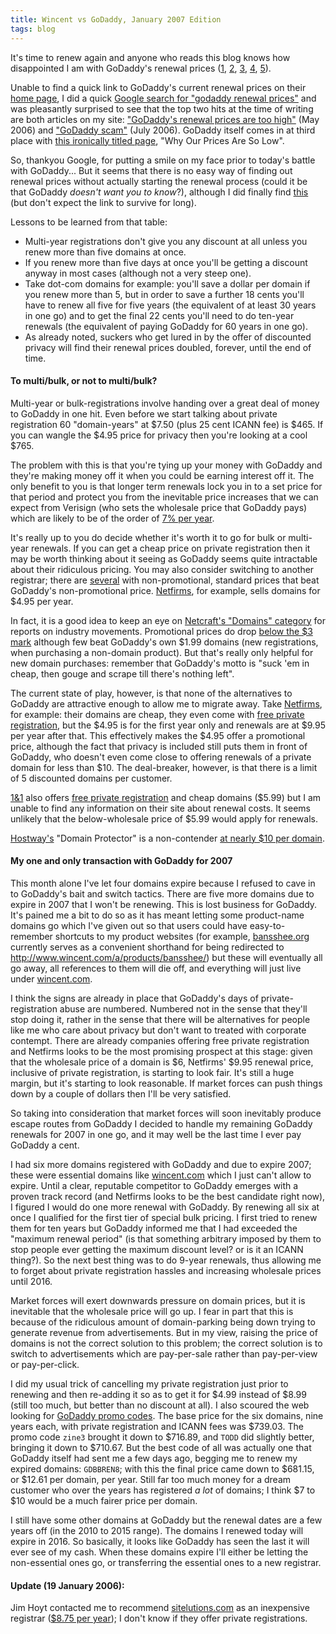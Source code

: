 ```yaml
---
title: Wincent vs GoDaddy, January 2007 Edition
tags: blog
---
```


It's time to renew again and anyone who reads this blog knows how disappointed I am with GoDaddy's renewal prices ([1](http://www.wincent.com/a/about/wincent/weblog/archives/2005/05/godaddy_vs_netw.php), [2](http://www.wincent.com/a/about/wincent/weblog/archives/2006/05/godaddys_renewa.php), [3](http://www.wincent.com/a/about/wincent/weblog/archives/2006/07/godaddy_scam.php), [4](http://www.wincent.com/a/about/wincent/weblog/archives/2006/08/darn_godaddy.php), [5](http://www.wincent.com/a/about/wincent/weblog/archives/2006/11/fighting_godadd.php)).

Unable to find a quick link to GoDaddy's current renewal prices on their [home page](http://godaddy.com/), I did a quick [Google search for "godaddy renewal prices"](http://www.google.com/search?client=safari&rls=es&q=godaddy+renewal+prices&ie=UTF-8&oe=UTF-8) and was pleasantly surprised to see that the top two hits at the time of writing are both articles on my site: ["GoDaddy's renewal prices are too high"](http://www.wincent.com/a/about/wincent/weblog/archives/2006/05/godaddys_renewa.php) (May 2006) and ["GoDaddy scam"](http://www.wincent.com/a/about/wincent/weblog/archives/2006/07/godaddy_scam.php) (July 2006). GoDaddy itself comes in at third place with [this ironically titled page](https://www.godaddy.com/gdshop/low_price.asp?se=%2B&app_hdr=&ci=4633), "Why Our Prices Are So Low".

So, thankyou Google, for putting a smile on my face prior to today's battle with GoDaddy... But it seems that there is no easy way of finding out renewal prices without actually starting the renewal process (could it be that GoDaddy _doesn't want you to know_?), although I did finally find [this](https://www.godaddy.com/gdshop/jump_pages/chart.asp?se=%2B&app%5Fhdr=0&ci=6773&chartType=8&extraDelimited=%7Ccom%7Cnet%7Corg%7Cinfo) (but don't expect the link to survive for long).

Lessons to be learned from that table:

-   Multi-year registrations don't give you any discount at all unless you renew more than five domains at once.
-   If you renew more than five days at once you'll be getting a discount anyway in most cases (although not a very steep one).
-   Take dot-com domains for example: you'll save a dollar per domain if you renew more than 5, but in order to save a further 18 cents you'll have to renew all five for five years (the equivalent of at least 30 years in one go) and to get the final 22 cents you'll need to do ten-year renewals (the equivalent of paying GoDaddy for 60 years in one go).
-   As already noted, suckers who get lured in by the offer of discounted privacy will find their renewal prices doubled, forever, until the end of time.

#### To multi/bulk, or not to multi/bulk?

Multi-year or bulk-registrations involve handing over a great deal of money to GoDaddy in one hit. Even before we start talking about private registration 60 "domain-years" at $7.50 (plus 25 cent ICANN fee) is $465. If you can wangle the $4.95 price for privacy then you're looking at a cool $765.

The problem with this is that you're tying up your money with GoDaddy and they're making money off it when you could be earning interest off it. The only benefit to you is that longer term renewals lock you in to a set price for that period and protect you from the inevitable price increases that we can expect from Verisign (who sets the wholesale price that GoDaddy pays) which are likely to be of the order of [7% per year](http://www.wincent.com/a/about/wincent/weblog/archives/2006/07/godaddy_scam.php).

It's really up to you do decide whether it's worth it to go for bulk or multi-year renewals. If you can get a cheap price on private registration then it may be worth thinking about it seeing as GoDaddy seems quite intractable about their ridiculous pricing. You may also consider switching to another registrar; there are [several](http://news.netcraft.com/archives/2005/09/21/vipcom_domain_sells_for_14_million.html) with non-promotional, standard prices that beat GoDaddy's non-promotional price. [Netfirms](http://www.netfirms.com/), for example, sells domains for \$4.95 per year.

In fact, it is a good idea to keep an eye on [Netcraft's "Domains" category](http://news.netcraft.com/archives/domains.html) for reports on industry movements. Promotional prices do drop [below the \$3 mark](http://news.netcraft.com/archives/2005/11/28/yahoo_ipowerweb_slash_domain_prices_to_below_3.html) although few beat GoDaddy's own \$1.99 domains (new registrations, when purchasing a non-domain product). But that's really only helpful for new domain purchases: remember that GoDaddy's motto is "suck 'em in cheap, then gouge and scrape till there's nothing left".

The current state of play, however, is that none of the alternatives to GoDaddy are attractive enough to allow me to migrate away. Take [Netfirms](http://www.netfirms.com/), for example: their domains are cheap, they even come with [free private registration](http://www.netfirms.com/domain-names/), but the $4.95 is for the first year only and renewals are at $9.95 per year after that. This effectively makes the $4.95 offer a promotional price, although the fact that privacy is included still puts them in front of GoDaddy, who doesn't even come close to offering renewals of a private domain for less than $10. The deal-breaker, however, is that there is a limit of 5 discounted domains per customer.

[1&1](http://1and1.com/) also offers [free private registration](http://order.1and1.com/xml/order/InstantDomaininfoPdr;jsessionid=38D80B49B813222BF6EF1E3B11555D6A.TC61a?__frame=_top&__lf=Static) and cheap domains ($5.99) but I am unable to find any information on their site about renewal costs. It seems unlikely that the below-wholesale price of $5.99 would apply for renewals.

[Hostway's](http://www.hostway.com/) "Domain Protector" is a non-contender [at nearly \$10 per domain](http://www.hostway.com/smb/whoisprotector/whoisprotectorfaq.html#5).

#### My one and only transaction with GoDaddy for 2007

This month alone I've let four domains expire because I refused to cave in to GoDaddy's bait and switch tactics. There are five more domains due to expire in 2007 that I won't be renewing. This is lost business for GoDaddy. It's pained me a bit to do so as it has meant letting some product-name domains go which I've given out so that users could have easy-to-remember shortcuts to my product websites (for example, [bansshee.org](http://bansshee.org/) currently serves as a convenient shorthand for being redirected to <http://www.wincent.com/a/products/bansshee/>) but these will eventually all go away, all references to them will die off, and everything will just live under [wincent.com](http://www.wincent.com/).

I think the signs are already in place that GoDaddy's days of private-registration abuse are numbered. Numbered not in the sense that they'll stop doing it, rather in the sense that there will be alternatives for people like me who care about privacy but don't want to treated with corporate contempt. There are already companies offering free private registration and Netfirms looks to be the most promising prospect at this stage: given that the wholesale price of a domain is $6, Netfirms' $9.95 renewal price, inclusive of private registration, is starting to look fair. It's still a huge margin, but it's starting to look reasonable. If market forces can push things down by a couple of dollars then I'll be very satisfied.

So taking into consideration that market forces will soon inevitably produce escape routes from GoDaddy I decided to handle my remaining GoDaddy renewals for 2007 in one go, and it may well be the last time I ever pay GoDaddy a cent.

I had six more domains registered with GoDaddy and due to expire 2007; these were essential domains like [wincent.com](http://www.wincent.com/) which I just can't allow to expire. Until a clear, reputable competitor to GoDaddy emerges with a proven track record (and Netfirms looks to be the best candidate right now), I figured I would do one more renewal with GoDaddy. By renewing all six at once I qualified for the first tier of special bulk pricing. I first tried to renew them for ten years but GoDaddy informed me that I had exceeded the "maximum renewal period" (is that something arbitrary imposed by them to stop people ever getting the maximum discount level? or is it an ICANN thing?). So the next best thing was to do 9-year renewals, thus allowing me to forget about private registration hassles and increasing wholesale prices until 2016.

Market forces will exert downwards pressure on domain prices, but it is inevitable that the wholesale price will go up. I fear in part that this is because of the ridiculous amount of domain-parking being down trying to generate revenue from advertisements. But in my view, raising the price of domains is not the correct solution to this problem; the correct solution is to switch to advertisements which are pay-per-sale rather than pay-per-view or pay-per-click.

I did my usual trick of cancelling my private registration just prior to renewing and then re-adding it so as to get it for $4.99 instead of $8.99 (still too much, but better than no discount at all). I also scoured the web looking for [GoDaddy promo codes](http://www.google.com/search?num=100&hl=es&safe=off&c2coff=1&client=safari&rls=es&q=godaddy+promo+code&btnG=Búsqueda&lr=). The base price for the six domains, nine years each, with private registration and ICANN fees was \$739.03. The promo code `zine3` brought it down to \$716.89, and `TODD` did slightly better, bringing it down to $710.67. But the best code of all was actually one that GoDaddy itself had sent me a few days ago, begging me to renew my expired domains: `GDBBREN8`; with this the final price came down to $681.15, or $12.61 per domain, per year. Still far too much money for a dream customer who over the years has registered *a lot* of domains; I think $7 to \$10 would be a much fairer price per domain.

I still have some other domains at GoDaddy but the renewal dates are a few years off (in the 2010 to 2015 range). The domains I renewed today will expire in 2016. So basically, it looks like GoDaddy has seen the last it will ever see of my cash. When these domains expire I'll either be letting the non-essential ones go, or transferring the essential ones to a new registrar.

#### Update (19 January 2006):

Jim Hoyt contacted me to recommend [sitelutions.com](http://www.sitelutions.com/) as an inexpensive registrar ([\$8.75 per year](http://www.sitelutions.com/info/slregistrar)); I don't know if they offer private registrations.
